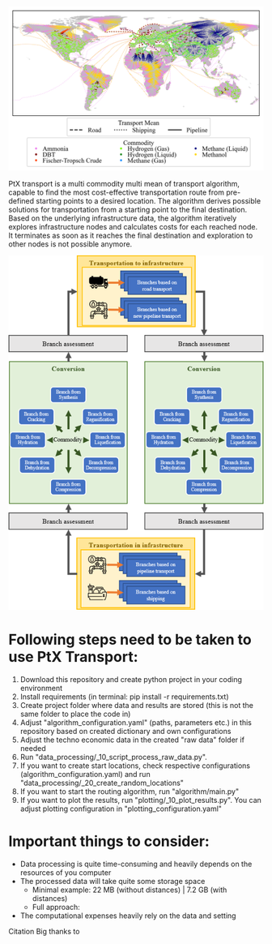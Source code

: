 ![](images/routes.png)

PtX transport is a multi commodity multi mean of transport algorithm,
capable to find the most cost-effective transportation route from pre-defined starting points to a desired location.
The algorithm derives possible solutions for transportation from a starting point to the final destination.
Based on the underlying infrastructure data, the algorithm iteratively explores infrastructure nodes and calculates
costs for each reached node. It terminates as soon as it reaches the final destination and exploration
to other nodes is not possible anymore.

<p align="center">
  <img src="images/graphical_abstract.png" />
</p>

# Following steps need to be taken to use PtX Transport:

1. Download this repository and create python project in your coding environment
2. Install requirements (in terminal: pip install -r requirements.txt)
3. Create project folder where data and results are stored (this is not the same folder to place the code in)
3. Adjust "algorithm_configuration.yaml" (paths, parameters etc.) in this repository based on created dictionary and own configurations
4. Adjust the techno economic data in the created "raw data" folder if needed
5. Run "data_processing/_10_script_process_raw_data.py".
6. If you want to create start locations, check respective configurations (algorithm_configuration.yaml) and run "data_processing/_20_create_random_locations"
7. If you want to start the routing algorithm, run "algorithm/main.py"
8. If you want to plot the results, run "plotting/_10_plot_results.py". You can adjust plotting configuration in "plotting_configuration.yaml"

# Important things to consider:

- Data processing is quite time-consuming and heavily depends on the resources of you computer
- The processed data will take quite some storage space
  - Minimal example: 22 MB (without distances) | 7.2 GB (with distances)
  - Full approach: 
- The computational expenses heavily rely on the data and setting

Citation
Big thanks to
